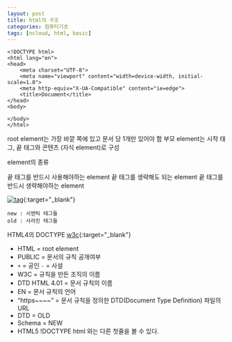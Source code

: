 ```yaml
---
layout: post
title: html의 구조
categories: 컴퓨터기초
tags: [ncloud, html, basic]
---
```


```
<!DOCTYPE html>
<html lang="en">
<head>
    <meta charset="UTF-8">
    <meta name="viewport" content="width=device-width, initial-scale=1.0">
    <meta http-equiv="X-UA-Compatible" content="ie=edge">
    <title>Document</title>
</head>
<body>
  
</body>
</html>
```

root element는 가장 바깥 쪽에 있고 문서 당 1개만 있어야 함
부모 element는 시작 태그, 끝 태그와 콘텐츠 (자식 element)로 구성

element의 종류

끝 태그를 반드시 사용해야하는 element
끝 태그를 생략해도 되는 element
끝 태그를 반드시 생략해야하는 element

[![tag](https://html.com/wp-content/uploads/html5_cheat_sheet_tags.png)](https://html.com/blog/html-5-cheat-sheets/){:target="_blank"}
```
new : 시맨틱 태그들
old : 사라진 태그들
```
HTML4의 DOCTYPE
[w3c](https://www.w3.org/TR/html4/sgml/dtd.html){:target="_blank"}

<!DOCTYPE HTML PUBLIC "-//W3C//DTD HTML 4.01//EN"
            "http://www.w3.org/TR/html4/strict.dtd">

- HTML = root element
- PUBLIC = 문서의 규칙 공개여부
- `+` = 공인 `-` = 사설
- W3C = 규칙을 만든 조직의 이름
- DTD HTML 4.01 = 문서 규칙의 이름
- EN = 문서 규칙의 언어
- “https~~~~” = 문서 규칙을 정의한 DTD(Document Type Definition) 파일의 URL
- DTD = OLD
- Schema = NEW
- HTML5 !DOCTYPE html 와는 다른 첫줄을 볼 수 있다.









